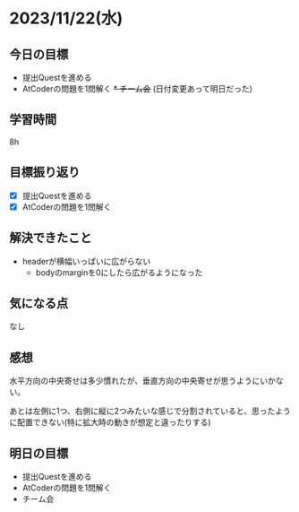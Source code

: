 # 2023/11/22(水)

## 今日の目標
* 提出Questを進める
* AtCoderの問題を1問解く
~~* チーム会~~ (日付変更あって明日だった)

## 学習時間
8h

## 目標振り返り
* [x] 提出Questを進める
* [x] AtCoderの問題を1問解く

## 解決できたこと
- headerが横幅いっぱいに広がらない
  - bodyのmarginを0にしたら広がるようになった

## 気になる点
なし

## 感想
水平方向の中央寄せは多少慣れたが、垂直方向の中央寄せが思うようにいかない。

あとは左側に1つ、右側に縦に2つみたいな感じで分割されていると、思ったように配置できない(特に拡大時の動きが想定と違ったりする)

## 明日の目標
* 提出Questを進める
* AtCoderの問題を1問解く
* チーム会